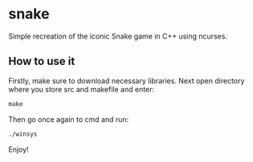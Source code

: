 # snake
Simple recreation of the iconic Snake game in C++ using ncurses.
## How to use it
Firstly, make sure to download necessary libraries.
Next open directory where you store src and makefile and enter:
```diff
make
```
Then go once again to cmd and run:
```diff
./winsys
```
Enjoy!
